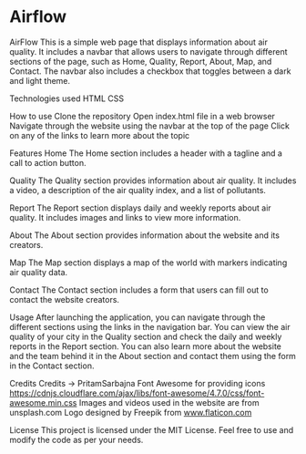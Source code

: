 # Airflow
AirFlow
This is a simple web page that displays information about air quality. It includes a navbar that allows users to navigate through different sections of the page, such as Home, Quality, Report, About, Map, and Contact. The navbar also includes a checkbox that toggles between a dark and light theme.

Technologies used
HTML
CSS

How to use
Clone the repository
Open index.html file in a web browser
Navigate through the website using the navbar at the top of the page
Click on any of the links to learn more about the topic

Features
Home
The Home section includes a header with a tagline and a call to action button.

Quality
The Quality section provides information about air quality. It includes a video, a description of the air quality index, and a list of pollutants.

Report
The Report section displays daily and weekly reports about air quality. It includes images and links to view more information.

About
The About section provides information about the website and its creators.

Map
The Map section displays a map of the world with markers indicating air quality data.

Contact
The Contact section includes a form that users can fill out to contact the website creators.

Usage
After launching the application, you can navigate through the different sections using the links in the navigation bar. You can view the air quality of your city in the Quality section and check the daily and weekly reports in the Report section. You can also learn more about the website and the team behind it in the About section and contact them using the form in the Contact section.


Credits
Credits -> PritamSarbajna
Font Awesome for providing icons
https://cdnjs.cloudflare.com/ajax/libs/font-awesome/4.7.0/css/font-awesome.min.css
Images and videos used in the website are from unsplash.com
Logo designed by Freepik from www.flaticon.com

License
This project is licensed under the MIT License. Feel free to use and modify the code as per your needs.
